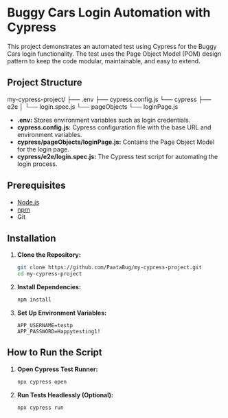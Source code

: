 # Buggy Cars Login Automation with Cypress

This project demonstrates an automated test using Cypress for the Buggy Cars login functionality. The test uses the Page Object Model (POM) design pattern to keep the code modular, maintainable, and easy to extend.

## Project Structure

my-cypress-project/
├── .env
├── cypress.config.js
└── cypress
    ├── e2e
    │   └── login.spec.js
    └── pageObjects
        └── loginPage.js

- **.env:** Stores environment variables such as login credentials.
- **cypress.config.js:** Cypress configuration file with the base URL and environment variables.
- **cypress/pageObjects/loginPage.js:** Contains the Page Object Model for the login page.
- **cypress/e2e/login.spec.js:** The Cypress test script for automating the login process.

## Prerequisites

- [Node.js](https://nodejs.org/)
- [npm](https://www.npmjs.com/)
- Git

## Installation

1. **Clone the Repository:**

   ```bash
   git clone https://github.com/PaataBug/my-cypress-project.git
   cd my-cypress-project
2. **Install Dependencies:**
    ```bash
    npm install

3. **Set Up Environment Variables:**
    ```dotenv
    APP_USERNAME=testp
    APP_PASSWORD=Happytesting1!

## How to Run the Script

1. **Open Cypress Test Runner:** 
    ```bash
    npx cypress open

2. **Run Tests Headlessly (Optional):**
    ```bash
    npx cypress run
